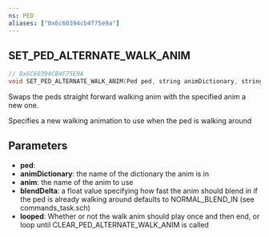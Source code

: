 ```yaml
---
ns: PED
aliases: ["0x6c60394cb4f75e9a"]
---
```

## SET_PED_ALTERNATE_WALK_ANIM

```c
// 0x6C60394CB4F75E9A
void SET_PED_ALTERNATE_WALK_ANIM(Ped ped, string animDictionary, string anim, float blendDelta, bool looped);
```

Swaps the peds straight forward walking anim with the specified anim a new one.

Specifies a new walking animation to use when the ped is walking around


## Parameters
* **ped**: 
* **animDictionary**: the name of the dictionary the anim is in
* **anim**: the name of the anim to use
* **blendDelta**: a float value specifying how fast the anim should blend in if the ped is already walking around defaults to NORMAL_BLEND_IN (see commands_task.sch)
* **looped**: Whether or not the walk anim should play once and then end, or loop until CLEAR_PED_ALTERNATE_WALK_ANIM is called
